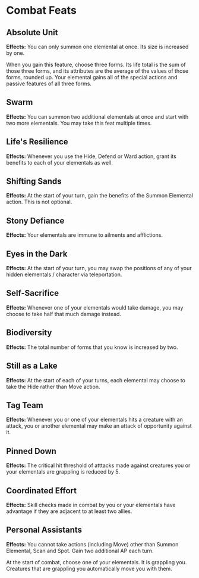 # Combat Feats

## Absolute Unit

**Effects:** You can only summon one elemental at once. Its size is increased by one.

When you gain this feature, choose three forms. Its life total is the sum of those three forms, and its attributes are the average of the values of those forms, rounded up. Your elemental gains all of the special actions and passive features of all three forms.

## Swarm

**Effects:** You can summon two additional elementals at once and start with two more elementals. You may take this feat multiple times.

## Life's Resilience

**Effects:** Whenever you use the Hide, Defend or Ward action, grant its benefits to each of your elementals as well.

## Shifting Sands

**Effects:** At the start of your turn, gain the benefits of the Summon Elemental action. This is not optional.

## Stony Defiance

**Effects:** Your elementals are immune to ailments and afflictions.

## Eyes in the Dark

**Effects:** At the start of your turn, you may swap the positions of any of your hidden elementals / character via teleportation.

## Self-Sacrifice

**Effects:** Whenever one of your elementals would take damage, you may choose to take half that much damage instead.

## Biodiversity

**Effects:** The total number of forms that you know is increased by two.

## Still as a Lake

**Effects:** At the start of each of your turns, each elemental may choose to take the Hide rather than Move action.

## Tag Team

**Effects:** Whenever you or one of your elementals hits a creature with an attack, you or another elemental may make an attack of opportunity against it.

## Pinned Down

**Effects:** The critical hit threshold of atttacks made against creatures you or your elementals are grappling is reduced by 5.

## Coordinated Effort

**Effects:** Skill checks made in combat by you or your elementals have advantage if they are adjacent to at least two allies.

## Personal Assistants

**Effects:** You cannot take actions (including Move) other than Summon Elemental, Scan and Spot. Gain two additional AP each turn.

At the start of combat, choose one of your elementals. It is grappling you. Creatures that are grappling you automatically move you with them.
